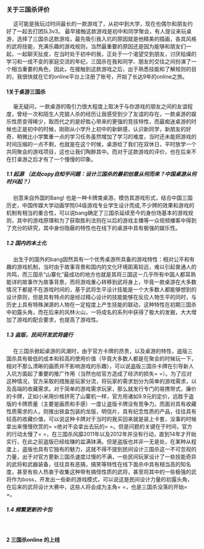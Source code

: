### 关于三国杀评价
&emsp; 这可能是我玩过时间最长的一款游戏了，从初中到大学，现在也偶尔和朋友约好了一起去打团队3v3。
最早接触这款游戏是初中和同学聚会，有人提议来玩桌游，选择了三国杀这款游戏，最先吸引我入坑的原因就是他精美的插画，各具风格的武将技能，充满乐趣的游戏规则，当然最重要的原因还是因为能够和朋友们一起，一起聊天扯皮，在当时处于初中的我，正处于一个渴望交到朋友，讨厌枯燥的学习和一成不变的家庭交流的年纪，三国杀在我和同学、朋友的交往之间扮演了一个相当重要的角色，因此，在接触到这款游戏之后，出于熟悉技能和了解规则的目的，我很快就在它的online平台上注册了账号，开始了长达9年的online之旅。

#### 1关于桌游三国杀
&emsp; 毫无疑问，一款桌游的吸引力很大程度上取决于与你游戏的朋友之间的友谊程度，曾经一次和陌生人完狼人杀的经历让我感受到少了友谊的存在，一款桌游的娱乐性质变得稀少，取而代之的是好胜心带来的更强的竞技特性，而最痴迷桌游的时候也正是初中的时候，刚刚从小学升上初中的新鲜感，认识新同学，新朋友的好奇，稍微比小学繁重一点的学习任务虽然增加了学习的难度，当时还未能把游戏的时间压缩的一点不剩，也就是在这个时候，桌游给了我们在双休日，平时放学一个共同聚会的游戏项目，这也让我们陶醉其中。而对于这款游戏的评价，也在后来不在打桌游之后才有了一个慢慢的印象。

##### 1.1 起源  （此处copy自知乎问题：设计三国杀的最初创意从何而来？中国桌游从何时兴起？）
&emsp; 创意来自外国的Bang! 也是一种卡牌类桌游。模仿其游戏形式，结合中国三国历史，中国传媒大学动画学院04级游戏专业学生设计而成,不少牌的效果和游戏的机制有相当的重合性，可以说bang确定了三国杀延续至今的身份场基本的游戏规则，其中的游戏原理和为了获取胜利法则在以后的游戏主播等一众视频播客中得到了充分的研究，其中身份隐蔽的特性也在线下的桌游中具有极强的娱乐性。  

##### 1.2 国内的本土化
&emsp; 出生于的国外的bang固然具有一个优秀桌游所具备的游戏特性：相对公平和有趣的游戏机制，当时由于故事背景和国内的文化环境距离较远，难以引起普通人的共鸣，而三国杀“山寨化”最成功的地方也就是其将三国这一几乎所有中国人都耳熟能详的故事作为故事背景，而将游戏重心转移到武将身上，毕竟一款桌游在大多数情况下都是不在游戏时间的，基于武将生平设计技能是一个大多数人都能够想到的设计原则，但是具有特点的是经过精心设计的技能能够在反应人物生平的同时，与历史上具有特殊渊源的人物在一定程度上产生技能的联动，这种特性在初期三国杀中初露头角，而在后来的风林火山，一将成名的系列中获得了极大的发掘，大大增加了游戏的配合要求，也提高了游戏性。

##### 1.3 盗版，民间开发武将盛行  
&emsp; 在三国杀掀起桌游的风潮时，由于官方卡牌的昂贵，以及桌游的特性，盗版三国杀具有极低的成本和较高的使用价值（毕竟大多数人都是在聚会的时候玩一下，相对不那么清晰的画质并不影响游戏的乐趣），可以说盗版三国杀卡牌在引导新人入坑方面起了重要的推广作用（当然也给官方造成了经济的损失= =）。为了应对这种情况，官方采取的措施是玩家分流，将玩家的需求划分为简单的游戏需求，以及高端的收藏需求。对于简单的游戏需求玩家，那么就发行专门的易携带式，廉价的卡牌，正如小米用价格挤死了山寨机一样，官方用诸如9.9元的定价，远胜于盗版的卡牌质量（主要是画质和手感）一度让盗版卡牌没有竞争力。而面对具有收藏性质需求的人，则推出铁盒包装的龙版，明信片，具有纪念性质的产品，往往具有较高的收藏价值，可以说这种卡牌对于当时的我买回来就是装上卡套，没事的时候拿出来慢慢欣赏的= =绝对不会拿出去玩的= =。但是问题的关键在于时间，官方的行动太慢了= =，在三国杀风靡2011年以及2012年并没有行动，直到14年才开始实行，在此之前盗版已经给赚的盆满钵满。但是盗版也并非一无是处，在某种从程度上，盗版也具有它独有的魅力，这就不得不提到民间设计三国杀这一不可忽视的力量，出于对官方更新三国杀速度过慢的不满，一些民间玩家设计了一些技能奇异的武将和武器装备，往往具有恶搞，搞笑等特性在线下面杀中具有相当高的知名度，甚至有些人热衷于收集这种带有搞怪性质的武将，甚至将其中的一些极强的武将作为boss，开发出一些新的游戏模式，可以说这是民间设计力量的初露头角，在后来的武将设计大赛中，这些人将会成为主角= =，也是三国杀没落的开始= =。

##### 1.4 频繁更新的卡包  
&emsp; 


#### 2 三国杀online 的上线
